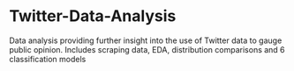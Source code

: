 # Twitter-Data-Analysis
Data analysis providing further insight into the use of Twitter data to gauge public opinion. Includes scraping data, EDA, distribution comparisons and 6 classification models
